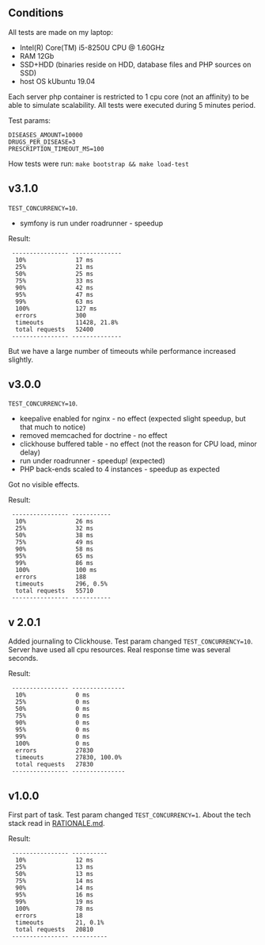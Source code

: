 ## Conditions

All tests are made on my laptop:
* Intel(R) Core(TM) i5-8250U CPU @ 1.60GHz
* RAM 12Gb
* SSD+HDD (binaries reside on HDD, database files and PHP sources on SSD)
* host OS kUbuntu 19.04
 
Each server php container is restricted to 1 cpu core (not an affinity) 
to be able to simulate scalability.
All tests were executed during 5 minutes period.

Test params:
```
DISEASES_AMOUNT=10000
DRUGS_PER_DISEASE=3
PRESCRIPTION_TIMEOUT_MS=100
```

How tests were run: `make bootstrap && make load-test`

## v3.1.0
```TEST_CONCURRENCY=10```.

* symfony is run under roadrunner - speedup

Result:
```
 ---------------- -------------- 
  10%              17 ms         
  25%              21 ms         
  50%              25 ms         
  75%              33 ms         
  90%              42 ms         
  95%              47 ms         
  99%              63 ms         
  100%             127 ms        
  errors           300           
  timeouts         11428, 21.8%  
  total requests   52400         
 ---------------- -------------- 
```

But we have a large number of timeouts while performance increased slightly.

## v3.0.0
```TEST_CONCURRENCY=10```.

* keepalive enabled for nginx - no effect (expected slight speedup, but that much to notice)
* removed memcached for doctrine - no effect
* clickhouse buffered table - no effect (not the reason for CPU load, minor delay)
* run under roadrunner - speedup! (expected)
* PHP back-ends scaled to 4 instances - speedup as expected

Got no visible effects.

Result:
```
 ---------------- ----------- 
  10%              26 ms      
  25%              32 ms      
  50%              38 ms      
  75%              49 ms      
  90%              58 ms      
  95%              65 ms      
  99%              86 ms      
  100%             100 ms     
  errors           188        
  timeouts         296, 0.5%  
  total requests   55710      
 ---------------- ----------- 
```

## v 2.0.1

Added journaling to Clickhouse.
Test param changed ```TEST_CONCURRENCY=10```.
Server have used all cpu resources. Real response time was several seconds.

Result:
```
 ---------------- --------------- 
  10%              0 ms           
  25%              0 ms           
  50%              0 ms           
  75%              0 ms           
  90%              0 ms           
  95%              0 ms           
  99%              0 ms           
  100%             0 ms           
  errors           27830          
  timeouts         27830, 100.0%  
  total requests   27830          
 ---------------- --------------- 
```

## v1.0.0

First part of task.
Test param changed ```TEST_CONCURRENCY=1```.
About the tech stack read in [RATIONALE.md](RATIONALE.md).

Result:
```
 ---------------- ---------- 
  10%              12 ms     
  25%              13 ms     
  50%              13 ms     
  75%              14 ms     
  90%              14 ms     
  95%              16 ms     
  99%              19 ms     
  100%             78 ms     
  errors           18        
  timeouts         21, 0.1%  
  total requests   20810     
 ---------------- ---------- 
```
